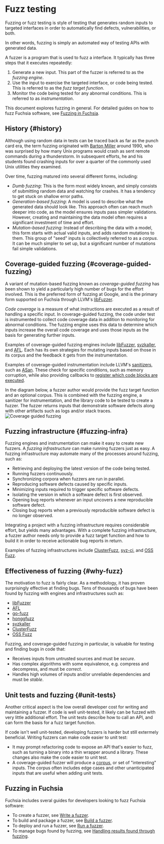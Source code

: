# Fuzz testing

Fuzzing or fuzz testing is style of testing that generates random inputs to targeted
interfaces in order to automatically find defects, vulnerabilities, or both.

In other words, fuzzing is simply an automated way of testing APIs with generated data.

A fuzzer is a program that is used to fuzz a interface. It typically has three steps that it
executes repeatedly:

1. Generate a new input. This part of the fuzzer is referred to as the _fuzzing engine_.
1. Use the input to exercise the targeted interface, or code being tested. This is
   referred to as the _fuzz target function_.
1. Monitor the code being tested for any abnormal conditions. This is referred to as
   _instrumentation_.

This document explores fuzzing in general. For detailed guides on how to fuzz Fuchsia software, see
[Fuzzing in Fuchsia][fuzzing-in-fuchsia].

## History {#history}

Although using random data in tests can be traced back as far as the punch card era, the term
fuzzing originated with [Barton Miller] around 1990, who was surprised by how many Unix programs
would crash as sent remote commands during a thunderstorm. In subsequent efforts, he and his
students found crashing inputs for over a quarter of the commonly used Unix utilities they examined.

Over time, fuzzing matured into several different forms, including:

 * *Dumb fuzzing*: This is the form most widely known, and simply consists of submitting random data
   and watching for crashes. It has a tendency to get stuck on shallow error paths.
 * *Generation-based fuzzing*: A model is used to describe what the generated data should look like.
   This approach often can reach much deeper into code, as the model ensures inputs pass simpler
   validations. However, creating and maintaining the data model often requires a significant
   investment of time and effort.
 * *Mutation-based fuzzing*: Instead of describing the data with a model, this form starts with
   actual valid inputs, and adds random mutations to them. This group of "seed" inputs is
   collectively referred to as a _corpus_. It can be much simpler to set up, but a significant
   number of mutations fail simple validations.

## Coverage-guided fuzzing {#coverage-guided-fuzzing}

A variant of mutation-based fuzzing known as *coverage-guided fuzzing* has been shown to yield a
particularly high number of bugs for the effort involved. This is the preferred form of fuzzing at
Google, and is the primary form supported on Fuchsia through LLVM's [libFuzzer].

_Code coverage_ is a measure of what instructions are executed as a result of handling a specific
input. In coverage-guided fuzzing, the code under test is instrumented to collect code coverage data
in addition to monitoring for abnormal conditions. The fuzzing engine uses this data to determine
which inputs increase the overall code coverage and uses those inputs as the basis for generating
further inputs.

Examples of coverage-guided fuzzing engines include [libFuzzer], [syzkaller], and [AFL]. Each has
its own strategies for mutating inputs based on those in its corpus and the feedback it gets from
the instrumentation.

Examples of coverage-guided instrumentation include LLVM's [sanitizers], such as [ASan]. These check
for specific conditions, such as memory corruption, while also providing callbacks to
[register which code blocks are executed][sancov].

In the diagram below, a fuzzer author would provide the fuzz target function and an optional corpus.
This is combined with the fuzzing engine, a sanitizer for instrumentation, and the library code to
be tested to create a fuzzer. The fuzzer returns inputs that demonstrate software defects along with
other artifacts such as logs and/or stack traces.
![Coverage guided fuzzing](/docs/images/fuzzing/coverage-guided.png)

## Fuzzing infrastructure {#fuzzing-infra}

Fuzzing engines and instrumentation can make it easy to create new fuzzers. A _fuzzing
infrastructure_ can make running fuzzers just as easy. A fuzzing infrastructure may automate many of
the processes around fuzzing, such as:

 * Retrieving and deploying the latest version of the code being tested.
 * Running fuzzers continuously.
 * Synchronizing corpora when fuzzers are run in parallel.
 * Reproducing software defects caused by specific inputs.
 * Minimizing inputs required to trigger specific software defects.
 * Isolating the version in which a software defect is first observed.
 * Opening bug reports whenever an input uncovers a new reproducible software defect.
 * Closing bug reports when a previously reproducible software defect is no longer observed.

Integrating a project with a fuzzing infrastructure requires considerable effort, but yields many
advantages. With a complete fuzzing infrastructure, a fuzzer author needs only to provide a fuzz
target function and how to build it in order to receive actionable bug reports in return.

Examples of fuzzing infrastructures include [ClusterFuzz], [syz-ci], and [OSS Fuzz][oss-fuzz].

## Effectiveness of fuzzing {#why-fuzz}

The motivation to fuzz is fairly clear. As a methodology, it has proven surprisingly effective at
finding bugs. Tens of thousands of bugs have been found by fuzzing with engines and
infrastructures such as:

 * [libFuzzer][libfuzzer-trophies]
 * [AFL][afl-trophies]
 * [go-fuzz][go-fuzz-trophies]
 * [honggfuzz][honggfuzz-trophies]
 * [syzkaller][syzkaller-trophies]
 * [ClusterFuzz][clusterfuzz-trophies]
 * [OSS Fuzz][oss-fuzz-trophies]

Fuzzing, and coverage-guided fuzzing in particular, is valuable for testing and finding bugs in code
that:

 * Receives inputs from untrusted sources and must be _secure_.
 * Has complex algorithms with some equivalence, e.g. compress and decompress, and must be
   _correct_.
 * Handles high volumes of inputs and/or unreliable dependencies and must be _stable_.

## Unit tests and fuzzing {#unit-tests}

Another critical aspect is the low overall developer cost for writing and maintaining a fuzzer. If
code is well unit-tested, it likely can be fuzzed with very little additional effort. The unit tests
describe how to call an API, and can form the basis for a fuzz target function.

If code isn't well unit-tested, developing fuzzers is harder but still extermely beneficial. Writing
fuzzers can make code easier to unit test:

 * It may prompt refactoring code to expose an API that's easier to fuzz, such as turning a binary
   into a thin wrapper around a library. These changes also make the code easier to unit test.
 * A coverage-guided fuzzer will produce a [corpus], or set of "interesting" inputs. The corpus
   often includes edge cases and other unanticipated inputs that are useful when adding unit tests.

## Fuzzing in Fuchsia

Fuchsia includes sveral guides for developers looking to fuzz Fuchsia software:

 * To create a fuzzer, see [Write a fuzzer][write-a-fuzzer].
 * To build and package a fuzzer, see [Build a fuzzer][build-a-fuzzer].
 * To deploy and run a fuzzer, see [Run a fuzzer][run-a-fuzzer].
 * To manage bugs found by fuzzing, see [Handling results found through fuzzing][handle-results].

[afl]: https://lcamtuf.coredump.cx/afl/
[afl-trophies]: http://lcamtuf.coredump.cx/afl/#bugs
[asan]: https://clang.llvm.org/docs/AddressSanitizer.html
[Barton Miller]: http://pages.cs.wisc.edu/~bart/fuzz/Foreword1.html
[build-a-fuzzer]: /docs/development/testing/fuzzing/build-a-fuzzer.md
[clusterfuzz]: https://google.github.io/clusterfuzz/
[clusterfuzz-trophies]: https://bugs.chromium.org/p/chromium/issues/list?can=1&q=label%3AClusterFuzz+-status%3AWontFix%2CDuplicate
[corpus]: https://llvm.org/docs/LibFuzzer.html#corpus
[fuzz-target]: https://llvm.org/docs/LibFuzzer.html#fuzz-target
[fuzzing-in-fuchsia]: /docs/development/testing/fuzzing/overview.md
[go-fuzz-trophies]: https://github.com/dvyukov/go-fuzz#trophies
[handle-results]: /docs/development/testing/fuzzing/handle-results.md
[heap-overflow]: https://cwe.mitre.org/data/definitions/122.html
[honggfuzz-trophies]: https://github.com/google/honggfuzz#honggfuzz
[libfuzzer]: https://llvm.org/docs/LibFuzzer.html
[libfuzzer-trophies]: http://llvm.org/docs/LibFuzzer.html#trophies
[oss-fuzz]: https://google.github.io/oss-fuzz/
[oss-fuzz-trophies]: https://bugs.chromium.org/p/oss-fuzz/issues/list?q=label%3AClusterFuzz%20-status%3AWontFix%2CDuplicate
[run-a-fuzzer]: /docs/development/testing/fuzzing/run-a-fuzzer.md
[sancov]: https://clang.llvm.org/docs/SanitizerCoverage.html
[sanitizers]: https://github.com/google/sanitizers
[stack-overflow]: https://cwe.mitre.org/data/definitions/121.html
[syz-ci]: https://syzkaller.appspot.com/
[syzkaller]: https://github.com/google/syzkaller
[syzkaller-trophies]: https://groups.google.com/g/syzkaller-bugs
[use-after-free]: https://cwe.mitre.org/data/definitions/416.html
[write-a-fuzzer]: /docs/development/testing/fuzzing/write-a-fuzzer.md
